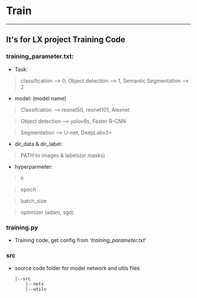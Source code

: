 # Train
---

## It's for LX project Training Code

### training_parameter.txt:
- Task: 
> classification --> 0, Object detection --> 1, Semantic Segmentation --> 2
    
- model: (model name)
> Classifcation --> resnet50, resnet101, Alexnet 

> Object detection --> yolov8s, Faster R-CNN
    
> Segmentation --> U-net, DeepLabv3+
    
- dir_data & dir_label:
> PATH to images & labels(or masks)

- hyperparmeter:
> lr

> epoch 

> batch_size

> optimizer (adam, sgd)

### training.py
- Training code, get config from '*training_parameter.txt*'

### src
- source code folder for model network and utils files

      |--src    
          |--nets
          |--utils                
